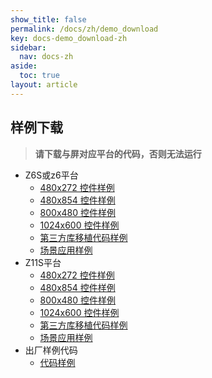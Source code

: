 ```yaml
---
show_title: false
permalink: /docs/zh/demo_download
key: docs-demo_download-zh
sidebar:
  nav: docs-zh
aside:
  toc: true
layout: article
---
```

## <span id = "demo_download">样例下载</span>
 > **请下载与屏对应平台的代码，否则无法运行**

* Z6S或z6平台
   * [480x272 控件样例](http://download.zkswe.com/archive/basedemo_z6s_480_272.zip)
   * [480x854 控件样例](http://download.zkswe.com/archive/basedemo_z6s_480_854.zip)
   * [800x480 控件样例](http://download.zkswe.com/archive/basedemo_z6s_800_480.zip)
   * [1024x600 控件样例](http://download.zkswe.com/archive/basedemo_z6s_1024_600.zip)
   * [第三方库移植代码样例](https://github.com/zkswe/Z6SThirdPart/archive/master.zip)
   * [场景应用样例](https://github.com/zkswe/Z6SClassicCases/archive/master.zip)
* Z11S平台  
   * [480x272 控件样例](http://download.zkswe.com/archive/basedemo_z11s_480_272.zip)
   * [480x854 控件样例](http://download.zkswe.com/archive/basedemo_z11s_480_854.zip)
   * [800x480 控件样例](http://download.zkswe.com/archive/basedemo_z11s_800_480.zip)
   * [1024x600 控件样例](http://download.zkswe.com/archive/basedemo_z11s_1024_600.zip)
   * [第三方库移植代码样例](https://github.com/zkswe/Z11SThirdPart/archive/master.zip)
   * [场景应用样例](https://github.com/zkswe/Z11SClassicCases/archive/master.zip)
* 出厂样例代码
   * [代码样例](https://github.com/zkswe/zkswe_sampleUI/archive/master.zip)